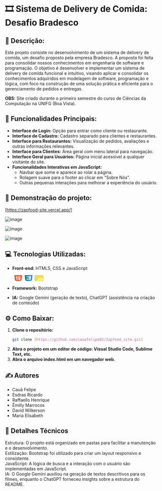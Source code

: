 # 🎞 Sistema de Delivery de Comida: Desafio Bradesco

## 📑 Descrição:
Este projeto consiste no desenvolvimento de um sistema de delivery de comida, um desafio proposto pela empresa Bradesco. A proposta foi feita para consolidar nossos conhecimentos em engenharia de software e programação. O objetivo é desenvolver e implementar um sistema de delivery de comida funcional e intuitivo, visando aplicar e consolidar os conhecimentos adquiridos em modelagem de software, programação e lógica, com foco na construção de uma solução prática e eficiente para o gerenciamento de pedidos e entregas.

**OBS:** Site criado durante o primeiro semestre do curso de Ciências da Computação na UNIFG (Boa Vista).

## 📌 Funcionalidades Principais:
* **Interface de Login:** Opção para entrar como cliente ou restaurante.
* **Interface de Cadastro:** Cadastro separado para clientes e restaurantes.
* **Interface para Restaurantes:** Visualização de pedidos, avaliações e outras informações relevantes.
* **Interface para Clientes:** Área geral com menu lateral para navegação.
* **Interface Geral para Usuários:** Página inicial acessível a qualquer visitante do site.
* **Funcionalidades Interativas em JavaScript:**
    * Navbar que some e aparece ao rolar a página.
    * Rolagem suave para o footer ao clicar em "Sobre Nós".
    * Outras pequenas interações para melhorar a experiência do usuário.

## 👀 Demonstração do projeto:
[https://zapfood-site.vercel.app/]

![image](https://github.com/user-attachments/assets/601fdbea-1802-4b8c-973c-177e6d87141b)

![image](https://github.com/user-attachments/assets/6b06d10e-5357-466d-8e11-20cd5981bd19)

![image](https://github.com/user-attachments/assets/3e4ec78a-7fb7-4fd2-93d8-005e6a6680e2)

## 💻 Tecnologias Utilizadas:
* **Front-end:** HTML5, CSS e JavaScript
    <div style="display: flex">
      <img align="center" alt="HTML" height="20" width="30" src="https://raw.githubusercontent.com/devicons/devicon/master/icons/html5/html5-original.svg">
      <img align="center" alt="CSS" height="20" width="30" src="https://raw.githubusercontent.com/devicons/devicon/master/icons/css3/css3-original.svg">
      <img align="center" alt="JavaScript" height="20" width="30" src="https://raw.githubusercontent.com/devicons/devicon/master/icons/javascript/javascript-plain.svg">
    </div>

* **Framework:** Bootstrap
* **IA:** Google Gemini (geração de texto), ChatGPT (assistência na criação de conteúdo)

## ⚙ Como Baixar:
1.  **Clone o repositório:**
    ```bash
    git clone [https://github.com/cauafelipe02/Zapfood_site.git]
    ```
2.  **Abra o projeto em um editor de código: Visual Studio Code, Sublime Text, etc.**
3.  **Abra o arquivo index.html em um navegador web.**

## ✍ Autores
* Cauã Felipe
* Esdras Ricardo
* Raffaello Henrique
* Êmilly Marrocos
* David Wilkerson
* Maria Elisabeth

## 🔩 Detalhes Técnicos
Estrutura: O projeto está organizado em pastas para facilitar a manutenção e o desenvolvimento.<br>
Estilização: Bootstrap foi utilizado para criar um layout responsivo e consistente.<br>
JavaScript: A lógica de busca e a interação com o usuário são implementadas em JavaScript.<br>
IA: O Google Gemini auxiliou na geração de textos descritivos para os filmes, enquanto o ChatGPT forneceu insights sobre a estrutura do README.
